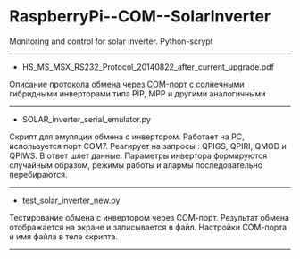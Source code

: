  # RaspberryPi--COM--SolarInverter
  
 Monitoring and control for solar inverter. Python-scrypt

----------------------------------------------------------------------------------------------------------------------------------------
- HS_MS_MSX_RS232_Protocol_20140822_after_current_upgrade.pdf

 Описание протокола обмена через COM-порт с солнечными гибридными инверторами типа PIP, MPP и другими аналогичными
 
----------------------------------------------------------------------------------------------------------------------------------------
 - SOLAR_inverter_serial_emulator.py 
 
Cкрипт для эмуляции обмена с инвертором. Работает на PC, используется порт СОМ7. Реагирует на запросы : QPIGS, QPIRI, QMOD и QPIWS.
В ответ шлет данные. Параметры инвертора формируются случайным образом, режимы работы и алармы последовательно перебираются.

----------------------------------------------------------------------------------------------------------------------------------------
- test_solar_inverter_new.py

Тестирование обмена с инвертором через СОМ-порт.
Результат обмена отображается на экране и записывается в файл.
Настройки СОМ-порта и имя файла в теле скрипта.

----------------------------------------------------------------------------------------------------------------------------------------
